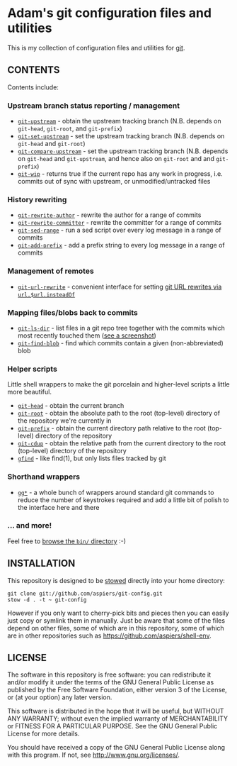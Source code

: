 # Adam's git configuration files and utilities

This is my collection of configuration files and utilities for
[git](http://git-scm.com/).

## CONTENTS

Contents include:

### Upstream branch status reporting / management

* [`git-upstream`](https://github.com/aspiers/git-config/blob/master/bin/git-upstream) - obtain the upstream tracking branch (N.B. depends on `git-head`, `git-root`, and `git-prefix`)
* [`git-set-upstream`](https://github.com/aspiers/git-config/blob/master/bin/git-set-upstream) - set the upstream tracking branch (N.B. depends on `git-head` and `git-root`)
* [`git-compare-upstream`](https://github.com/aspiers/git-config/blob/master/bin/git-compare-upstream) - set the upstream tracking branch (N.B. depends on `git-head` and `git-upstream`, and hence also on `git-root` and and `git-prefix`)
* [`git-wip`](https://github.com/aspiers/git-config/blob/master/bin/git-wip) - returns true if the current repo has any work in progress, i.e. commits out of sync with upstream, or unmodified/untracked files

### History rewriting

* [`git-rewrite-author`](https://github.com/aspiers/git-config/blob/master/bin/git-rewrite-author) - rewrite the author for a range of commits
* [`git-rewrite-committer`](https://github.com/aspiers/git-config/blob/master/bin/git-rewrite-committer) - rewrite the committer for a range of commits
* [`git-sed-range`](https://github.com/aspiers/git-config/blob/master/bin/git-sed-range) - run a sed script over every log message in a range of commits
* [`git-add-prefix`](https://github.com/aspiers/git-config/blob/master/bin/git-add-prefix) - add a prefix string to every log message in a range of commits

### Management of remotes

* [`git-url-rewrite`](https://github.com/aspiers/git-config/blob/master/bin/git-url-rewrite) - convenient interface for setting [git URL rewrites via `url.$url.insteadOf`](http://qa-rockstar.livejournal.com/9961.html)

### Mapping files/blobs back to commits

* [`git-ls-dir`](https://github.com/aspiers/git-config/blob/master/bin/git-ls-dir) - list files in a git repo tree together with the commits which most recently touched them ([see a screenshot](http://stackoverflow.com/a/8774800/179332))
* [`git-find-blob`](https://github.com/aspiers/git-config/blob/master/bin/git-find-blob) - find which commits contain a given (non-abbreviated) blob

### Helper scripts

Little shell wrappers to make the git porcelain and higher-level scripts a little more beautiful.

* [`git-head`](https://github.com/aspiers/git-config/blob/master/bin/git-head) - obtain the current branch
* [`git-root`](https://github.com/aspiers/git-config/blob/master/bin/git-root) - obtain the absolute path to the root (top-level) directory of the repository we're currently in
* [`git-prefix`](https://github.com/aspiers/git-config/blob/master/bin/git-prefix) - obtain the current directory path relative to the root (top-level) directory of the repository
* [`git-cdup`](https://github.com/aspiers/git-config/blob/master/bin/git-cdup) - obtain the relative path from the current directory to the root (top-level) directory of the repository
* [`gfind`](https://github.com/aspiers/git-config/blob/master/bin/gfind) - like find(1), but only lists files tracked by git

### Shorthand wrappers

* [`gg*`](https://github.com/aspiers/git-config/tree/master/bin/) - a whole bunch of wrappers around standard git commands to reduce the number of keystrokes required and add a little bit of polish to the interface here and there

### ... and more!

Feel free to [browse the `bin/` directory](https://github.com/aspiers/git-config/tree/master/bin) :-)

## INSTALLATION

This repository is designed to be
[stowed](http://www.gnu.org/software/stow/) directly into your home
directory:

    git clone git://github.com/aspiers/git-config.git
    stow -d . -t ~ git-config

However if you only want to cherry-pick bits and pieces then you can
easily just copy or symlink them in manually.  Just be aware that some
of the files depend on other files, some of which are in this
repository, some of which are in other repositories such as
https://github.com/aspiers/shell-env.

## LICENSE

The software in this repository is free software: you can redistribute
it and/or modify it under the terms of the GNU General Public License
as published by the Free Software Foundation, either version 3 of the
License, or (at your option) any later version.

This software is distributed in the hope that it will be useful, but
WITHOUT ANY WARRANTY; without even the implied warranty of
MERCHANTABILITY or FITNESS FOR A PARTICULAR PURPOSE.  See the GNU
General Public License for more details.

You should have received a copy of the GNU General Public License
along with this program.  If not, see <http://www.gnu.org/licenses/>.
